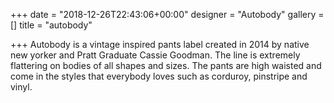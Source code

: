 +++
date = "2018-12-26T22:43:06+00:00"
designer = "Autobody"
gallery = []
title = "autobody"

+++
Autobody is a vintage inspired pants label created in 2014 by native new yorker and Pratt Graduate Cassie Goodman. The line is extremely flattering on bodies of all shapes and sizes. The pants are high waisted and come in the styles that everybody loves such as corduroy, pinstripe and vinyl. 